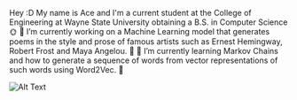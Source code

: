 
Hey :D 
My name is Ace and I'm a current student at the College of Engineering at Wayne State University obtaining a B.S. in Computer Science :sun_with_face: 
🔭 I’m currently working on a Machine Learning model that generates poems in the style and prose of famous artists such as Ernest Hemingway, Robert Frost and Maya Angelou. :scroll:
🌱 I’m currently learning Markov Chains and how to generate a sequence of words from vector representations of such words using Word2Vec. :8ball:

![Alt Text]([https://media.giphy.com/media/vFKqnCdLPNOKc/giphy.gif](https://media.giphy.com/media/v1.Y2lkPTc5MGI3NjExOWdvaG1uNXdhOWpjMG1vZWw2c21nNXcwbmFqa28wN3diZTFnNmk1NSZlcD12MV9pbnRlcm5hbF9naWZfYnlfaWQmY3Q9Zw/3oKIPnAiaMCws8nOsE/giphy.gif))
